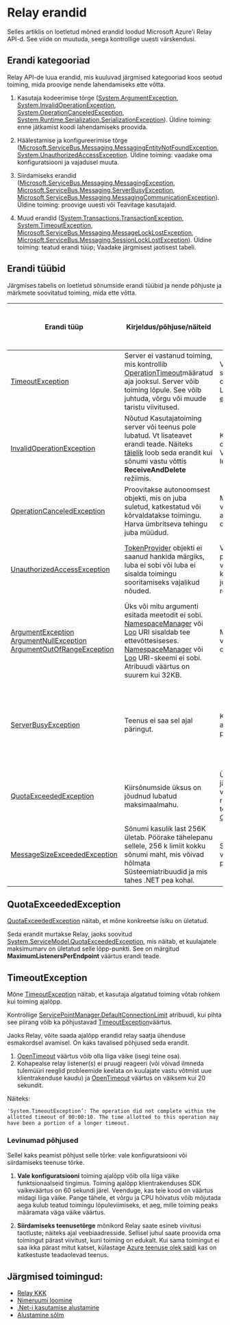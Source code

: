 <properties 
    pageTitle="Relee erandid | Microsoft Azure'i"
    description="Relay erandid ja Soovitatavad toimingud loend."
    services="service-bus"
    documentationCenter="na"
    authors="jtaubensee"
    manager="timlt"
    editor="tysonn" />
<tags 
    ms.service="service-bus"
    ms.devlang="na"
    ms.topic="article"
    ms.tgt_pltfrm="na"
    ms.workload="na"
    ms.date="10/28/2016"
    ms.author="jotaub" />

# <a name="relay-exceptions"></a>Relay erandid

Selles artiklis on loetletud mõned erandid loodud Microsoft Azure'i Relay API-d. See viide on muutuda, seega kontrollige uuesti värskendusi.

## <a name="exception-categories"></a>Erandi kategooriad

Relay API-de luua erandid, mis kuuluvad järgmised kategooriad koos seotud toiming, mida proovige nende lahendamiseks ette võtta.

1.  Kasutaja kodeerimise tõrge ([System.ArgumentException](https://msdn.microsoft.com/library/system.argumentexception.aspx), [System.InvalidOperationException](https://msdn.microsoft.com/library/system.invalidoperationexception.aspx), [System.OperationCanceledException](https://msdn.microsoft.com/library/system.operationcanceledexception.aspx), [System.Runtime.Serialization.SerializationException](https://msdn.microsoft.com/library/system.runtime.serialization.serializationexception.aspx)). Üldine toiming: enne jätkamist koodi lahendamiseks proovida.

2.  Häälestamise ja konfigureerimise tõrge ([Microsoft.ServiceBus.Messaging.MessagingEntityNotFoundException](https://msdn.microsoft.com/library/azure/microsoft.servicebus.messaging.messagingentitynotfoundexception.aspx), [System.UnauthorizedAccessException](https://msdn.microsoft.com/library/system.unauthorizedaccessexception.aspx). Üldine toiming: vaadake oma konfiguratsiooni ja vajadusel muuta.

3.  Siirdamiseks erandid ([Microsoft.ServiceBus.Messaging.MessagingException](https://msdn.microsoft.com/library/azure/microsoft.servicebus.messaging.messagingexception.aspx), [Microsoft.ServiceBus.Messaging.ServerBusyException](https://msdn.microsoft.com/library/azure/microsoft.servicebus.messaging.serverbusyexception.aspx), [Microsoft.ServiceBus.Messaging.MessagingCommunicationException](https://msdn.microsoft.com/library/azure/microsoft.servicebus.messaging.messagingcommunicationexception.aspx)). Üldine toiming: proovige uuesti või Teavitage kasutajaid.

4.  Muud erandid ([System.Transactions.TransactionException](https://msdn.microsoft.com/library/system.transactions.transactionexception.aspx), [System.TimeoutException](https://msdn.microsoft.com/library/system.timeoutexception.aspx), [Microsoft.ServiceBus.Messaging.MessageLockLostException](https://msdn.microsoft.com/library/azure/microsoft.servicebus.messaging.messagelocklostexception.aspx), [Microsoft.ServiceBus.Messaging.SessionLockLostException](https://msdn.microsoft.com/library/azure/microsoft.servicebus.messaging.sessionlocklostexception.aspx)). Üldine toiming: teatud erandi tüüp; Vaadake järgmisest jaotisest tabeli. 

## <a name="exception-types"></a>Erandi tüübid

Järgmises tabelis on loetletud sõnumside erandi tüübid ja nende põhjuste ja märkmete soovitatud toiming, mida ette võtta.

| **Erandi tüüp**                                                                                                                                                                                                                                                                                | **Kirjeldus/põhjuse/näiteid**                                                                                                                                                                                                                                                                                                                                                                                                                                                                                                                                                                                                                 | **Soovitatud toiming**                                                                                                                                                                                                                                                                                                                                                                                                          | **Pange tähele, automaatselt ja kohe uuesti**                                                                                             |
|-----------------------------------------------------------------------------------------------------------------------------------------------------------------------------------------------------------------------------------------------------------------------------------------------|--------------------------------------------------------------------------------------------------------------------------------------------------------------------------------------------------------------------------------------------------------------------------------------------------------------------------------------------------------------------------------------------------------------------------------------------------------------------------------------------------------------------------------------------------------------------------------------------------------------------------------------------|---------------------------------------------------------------------------------------------------------------------------------------------------------------------------------------------------------------------------------------------------------------------------------------------------------------------------------------------------------------------------------------------------------------------------|-------------------------------------------------------------------------------------------------------------------------------|
| [TimeoutException](https://msdn.microsoft.com/library/system.timeoutexception.aspx)                                                                                                                                                                                                           | Server ei vastanud toiming, mis kontrollib [OperationTimeout](https://msdn.microsoft.com/library/azure/microsoft.servicebus.messaging.messagingfactorysettings.operationtimeout.aspx)määratud aja jooksul. Server võib toiming lõpule. See võib juhtuda, võrgu või muude taristu viivitused.                                                                                                                                                                                                                                                                   | Vajaduse korral uuesti süsteemi järjepidevuse oleku kontrollimine. Lugege teemat [ajalõpp erandid](#timeoutexception).                                                                                                                                                                                                                                                                                                                                                           | Proovi uuesti võib aidata mõnel juhul; Proovi uuesti loogika lisamine kood.                                                                      |
| [InvalidOperationException](https://msdn.microsoft.com/library/system.invalidoperationexception.aspx)                                                                                                                                                                                         | Nõutud Kasutajatoiming server või teenus pole lubatud. Vt lisateavet erandi teade. Näiteks [täielik](https://msdn.microsoft.com/library/azure/microsoft.servicebus.messaging.brokeredmessage.complete.aspx) loob seda erandit kui sõnumi vastu võttis **ReceiveAndDelete** režiimis.                                                                                                                                                                                                                                                                                                     | Kontrollige kood ja dokumentatsiooni kohta. Veenduge, et toiming on lubatud.                                                                                                                                                                                                                                                                                                                                         | Proovi uuesti ei aita.                                                                                                          |
| [OperationCanceledException](https://msdn.microsoft.com/library/system.operationcanceledexception.aspx)                                                                                                                                                                                       | Proovitakse autonoomsest objekti, mis on juba suletud, katkestatud või kõrvaldatakse toimingu. Harva ümbritseva tehingu juba müüdud.                                                                                                                                                                                                                                                                                                                                                                                                                                                                       | Märkige kood ja veenduge, et seda autonoomsest müüdud objekti toiminguid.                                                                                                                                                                                                                                                                                                                                          | Proovi uuesti ei aita.                                                                                                          |
| [UnauthorizedAccessException](https://msdn.microsoft.com/library/system.unauthorizedaccessexception.aspx)                                                                                                                                                                                     | [TokenProvider](https://msdn.microsoft.com/library/azure/microsoft.servicebus.tokenprovider.aspx) objekti ei saanud hankida märgiks, luba ei sobi või luba ei sisalda toimingu sooritamiseks vajalikud nõuded.                                                                                                                                                                                                                                                                                                                                                                                                  | Veenduge, et Turbeloa pakkuja luuakse õige väärtustega. Kontrollige konfiguratsiooni teenuse juurdepääsu reguleerimine.                                                                                                                                                                                                                                                                                                   | Proovi uuesti võib aidata mõnel juhul; Proovi uuesti loogika lisamine kood.                                                                      |
| [ArgumentException](https://msdn.microsoft.com/library/system.argumentexception.aspx)<br /> [ArgumentNullException](https://msdn.microsoft.com/library/system.argumentnullexception.aspx)<br />[ArgumentOutOfRangeException](https://msdn.microsoft.com/library/system.argumentoutofrangeexception.aspx) | Üks või mitu argumenti esitada meetodit ei sobi.<br /> [NamespaceManager](https://msdn.microsoft.com/library/azure/microsoft.servicebus.namespacemanager.aspx) või [Loo](https://msdn.microsoft.com/library/azure/microsoft.servicebus.messaging.messagingfactory.create.aspx) URI sisaldab tee ettevõttesiseses.<br /> [NamespaceManager](https://msdn.microsoft.com/library/azure/microsoft.servicebus.namespacemanager.aspx) või [Loo](https://msdn.microsoft.com/library/azure/microsoft.servicebus.messaging.messagingfactory.create.aspx) URI-skeemi ei sobi. <br />Atribuudi väärtus on suurem kui 32KB. | Märkige helistaja koodi ja veenduge, et argumendid oleksid õiged.                                                                                                                                                                                                                                                                                                                                                           | Proovi uuesti ei aita.                                                                                                          |
| [ServerBusyException](https://msdn.microsoft.com/library/azure/microsoft.servicebus.messaging.serverbusyexception.aspx)                                                                                                                                                                       | Teenus ei saa sel ajal päringut.                                                                                                                                                                                                                                                                                                                                                                                                                                                                                                                                                                                   | Kliendi ootamine teatud aja jooksul ja seejärel proovige uuesti.                                                                                                                                                                                                                                                                                                                                                           | Klient võib uuesti teatud ajavahemiku järel. Kui erinevate erandi uuesti, märkige ruut proovi uuesti erandi toimimist. |
| [QuotaExceededException](https://msdn.microsoft.com/library/azure/microsoft.servicebus.messaging.quotaexceededexception.aspx)                                                                                                                                                                 | Kiirsõnumside üksus on jõudnud lubatud maksimaalmahu.                                                                                                                                                                                                                                                                                                                                                                                                                                                                                                                                                                               | Üksuse või selle all järjekordade sõnumite vastuvõtu loomiseks ruumi üksus. Lugege teemat [QuotaExceededException](#quotaexceededexception).                                                                                                                                                                                                                                                                                                                                      | Proovi uuesti võib aidata, kui sõnumid on eemaldatud vahepeal.                                                               |
| [MessageSizeExceededException](https://msdn.microsoft.com/library/azure/microsoft.servicebus.messaging.messagesizeexceededexception.aspx)                                                                                                                                                     | Sõnumi kasulik last 256K ületab. Pöörake tähelepanu sellele, 256 k limiit kokku sõnumi maht, mis võivad hõlmata Süsteemiatribuudid ja mis tahes .NET pea kohal.                                                                                                                                                                                                                                                                                                                                                                                                                                                                                   | Sõnumi last mahtu vähendada, seejärel proovige uuesti.                                                                                                                                                                                                                                                                                                                                                         | Proovi uuesti ei aita.                                                                                                          |

## <a name="quotaexceededexception"></a>QuotaExceededException

[QuotaExceededException](https://msdn.microsoft.com/library/azure/microsoft.servicebus.messaging.quotaexceededexception.aspx) näitab, et mõne konkreetse isiku on ületatud.

Seda erandit murtakse Relay, jaoks soovitud [System.ServiceModel.QuotaExceededException](https://msdn.microsoft.com/library/system.servicemodel.quotaexceededexception.aspx), mis näitab, et kuulajatele maksimumarv on ületatud selle lõpp-punkti. See on märgitud **MaximumListenersPerEndpoint** väärtus erandi teade.

## <a name="timeoutexception"></a>TimeoutException 

Mõne [TimeoutException](https://msdn.microsoft.com/library/system.timeoutexception.aspx) näitab, et kasutaja algatatud toiming võtab rohkem kui toiming ajalõpp. 

Kontrollige [ServicePointManager.DefaultConnectionLimit](https://msdn.microsoft.com/library/system.net.servicepointmanager.defaultconnectionlimit) atribuudi, kui pihta see piirang võib ka põhjustavad [TimeoutException](https://msdn.microsoft.com/library/system.timeoutexception.aspx)väärtus.

Jaoks Relay, võite saada ajalõpp erandid relay saatja ühenduse esmakordsel avamisel. On kaks tavalised põhjused seda erandit.

1. [OpenTimeout](https://msdn.microsoft.com/library/wcf.opentimeout.aspx) väärtus võib olla liiga väike (isegi teine osa).
2. Kohapealse relay listener(s) ei pruugi reageeri (või võivad ilmneda tulemüüri reeglid probleemide keelata on kuulajate vastu võtmist uue klientrakenduse kaudu) ja [OpenTimeout](https://msdn.microsoft.com/library/wcf.opentimeout.aspx) väärtus on väiksem kui 20 sekundit.

Näiteks:

```
'System.TimeoutException’: The operation did not complete within the allotted timeout of 00:00:10. The time allotted to this operation may have been a portion of a longer timeout.
```

### <a name="common-causes"></a>Levinumad põhjused

Sellel kaks peamist põhjust selle tõrke: vale konfiguratsiooni või siirdamiseks teenuse tõrke.

1. **Vale konfiguratsiooni** 
    toiming ajalõpp võib olla liiga väike funktsionaalseid tingimus. Toiming ajalõpp klientrakenduses SDK vaikeväärtus on 60 sekundi järel. Veenduge, kas teie kood on väärtus midagi liiga väike. Pange tähele, et võrgu ja CPU hõivatus võib mõjutada aega kulub teatud toimingu lõpuleviimiseks, et aeg, mille toiming peaks määramata väga väike väärtus.

2. **Siirdamiseks teenusetõrge** 
    mõnikord Relay saate esineb viivitusi taotluste; näiteks ajal veebiaadresside. Sellisel juhul saate proovida oma toimingut pärast viivitust, kuni toiming on edukalt. Kui sama toimingut ei saa ikka pärast mitut katset, külastage [Azure teenuse olek saidi](https://azure.microsoft.com/status/) kas on katkestuste teadaolevad teenus.

## <a name="next-steps"></a>Järgmised toimingud:

- [Relay KKK](relay-faq.md)
- [Nimeruumi loomine](relay-create-namespace-portal.md)
- [.Net-i kasutamise alustamine](relay-hybrid-connections-dotnet-get-started.md)
- [Alustamine sõlm](relay-hybrid-connections-node-get-started.md)
